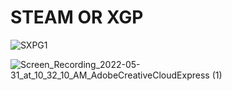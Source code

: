 # STEAM OR XGP



![SXPG1](https://user-images.githubusercontent.com/91838764/171232378-5685e013-5941-4380-a742-3b0521c2d3fd.gif)


![Screen_Recording_2022-05-31_at_10_32_10_AM_AdobeCreativeCloudExpress (1)](https://user-images.githubusercontent.com/91838764/171242355-7553fc0b-9cda-4cc5-8b2b-61b13f9d5e49.gif)
